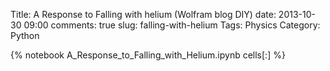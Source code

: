 Title: A Response to Falling with helium (Wolfram blog DIY)
date: 2013-10-30 09:00
comments: true
slug: falling-with-helium
Tags: Physics
Category: Python

{% notebook A_Response_to_Falling_with_Helium.ipynb cells[:] %}
